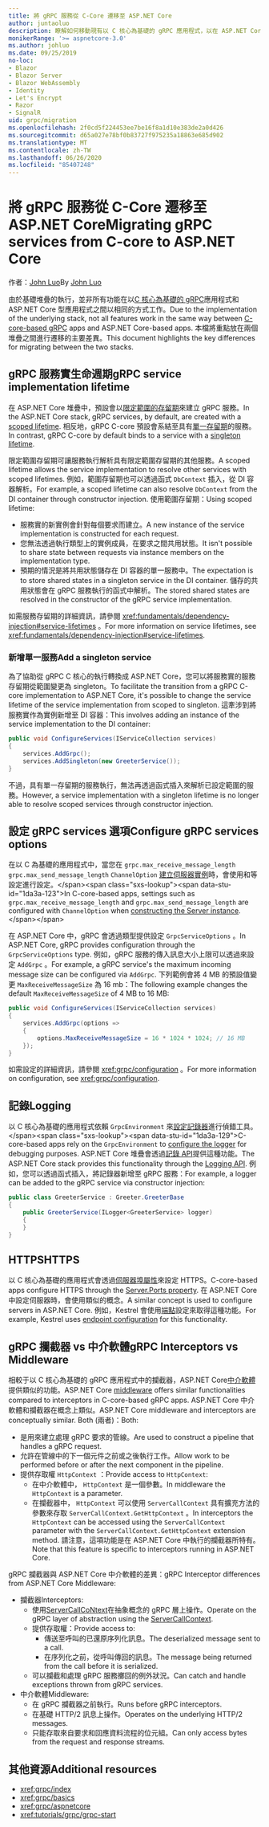 ```yaml
---
title: 將 gRPC 服務從 C-Core 遷移至 ASP.NET Core
author: juntaoluo
description: 瞭解如何移動現有以 C 核心為基礎的 gRPC 應用程式，以在 ASP.NET Core 堆疊上執行。
monikerRange: '>= aspnetcore-3.0'
ms.author: johluo
ms.date: 09/25/2019
no-loc:
- Blazor
- Blazor Server
- Blazor WebAssembly
- Identity
- Let's Encrypt
- Razor
- SignalR
uid: grpc/migration
ms.openlocfilehash: 2f0cd5f224453ee7be16f8a1d10e383de2a0d426
ms.sourcegitcommit: d65a027e78bf0b83727f975235a18863e685d902
ms.translationtype: MT
ms.contentlocale: zh-TW
ms.lasthandoff: 06/26/2020
ms.locfileid: "85407248"
---
```

# <a name="migrating-grpc-services-from-c-core-to-aspnet-core"></a><span data-ttu-id="1da3a-103">將 gRPC 服務從 C-Core 遷移至 ASP.NET Core</span><span class="sxs-lookup"><span data-stu-id="1da3a-103">Migrating gRPC services from C-core to ASP.NET Core</span></span>

<span data-ttu-id="1da3a-104">作者：[John Luo](https://github.com/juntaoluo)</span><span class="sxs-lookup"><span data-stu-id="1da3a-104">By [John Luo](https://github.com/juntaoluo)</span></span>

<span data-ttu-id="1da3a-105">由於基礎堆疊的執行，並非所有功能在以[C 核心為基礎的 gRPC](https://grpc.io/blog/grpc-stacks)應用程式和 ASP.NET Core 型應用程式之間以相同的方式工作。</span><span class="sxs-lookup"><span data-stu-id="1da3a-105">Due to the implementation of the underlying stack, not all features work in the same way between [C-core-based gRPC](https://grpc.io/blog/grpc-stacks) apps and ASP.NET Core-based apps.</span></span> <span data-ttu-id="1da3a-106">本檔將重點放在兩個堆疊之間進行遷移的主要差異。</span><span class="sxs-lookup"><span data-stu-id="1da3a-106">This document highlights the key differences for migrating between the two stacks.</span></span>

## <a name="grpc-service-implementation-lifetime"></a><span data-ttu-id="1da3a-107">gRPC 服務實生命週期</span><span class="sxs-lookup"><span data-stu-id="1da3a-107">gRPC service implementation lifetime</span></span>

<span data-ttu-id="1da3a-108">在 ASP.NET Core 堆疊中，預設會以[限定範圍的存留期](xref:fundamentals/dependency-injection#service-lifetimes)來建立 gRPC 服務。</span><span class="sxs-lookup"><span data-stu-id="1da3a-108">In the ASP.NET Core stack, gRPC services, by default, are created with a [scoped lifetime](xref:fundamentals/dependency-injection#service-lifetimes).</span></span> <span data-ttu-id="1da3a-109">相反地，gRPC C-core 預設會系結至具有[單一存留期](xref:fundamentals/dependency-injection#service-lifetimes)的服務。</span><span class="sxs-lookup"><span data-stu-id="1da3a-109">In contrast, gRPC C-core by default binds to a service with a [singleton lifetime](xref:fundamentals/dependency-injection#service-lifetimes).</span></span>

<span data-ttu-id="1da3a-110">限定範圍存留期可讓服務執行解析具有限定範圍存留期的其他服務。</span><span class="sxs-lookup"><span data-stu-id="1da3a-110">A scoped lifetime allows the service implementation to resolve other services with scoped lifetimes.</span></span> <span data-ttu-id="1da3a-111">例如，範圍存留期也可以透過函式 `DbContext` 插入，從 DI 容器解析。</span><span class="sxs-lookup"><span data-stu-id="1da3a-111">For example, a scoped lifetime can also resolve `DbContext` from the DI container through constructor injection.</span></span> <span data-ttu-id="1da3a-112">使用範圍存留期：</span><span class="sxs-lookup"><span data-stu-id="1da3a-112">Using scoped lifetime:</span></span>

* <span data-ttu-id="1da3a-113">服務實的新實例會針對每個要求而建立。</span><span class="sxs-lookup"><span data-stu-id="1da3a-113">A new instance of the service implementation is constructed for each request.</span></span>
* <span data-ttu-id="1da3a-114">您無法透過執行類型上的實例成員，在要求之間共用狀態。</span><span class="sxs-lookup"><span data-stu-id="1da3a-114">It isn't possible to share state between requests via instance members on the implementation type.</span></span>
* <span data-ttu-id="1da3a-115">預期的情況是將共用狀態儲存在 DI 容器的單一服務中。</span><span class="sxs-lookup"><span data-stu-id="1da3a-115">The expectation is to store shared states in a singleton service in the DI container.</span></span> <span data-ttu-id="1da3a-116">儲存的共用狀態會在 gRPC 服務執行的函式中解析。</span><span class="sxs-lookup"><span data-stu-id="1da3a-116">The stored shared states are resolved in the constructor of the gRPC service implementation.</span></span>

<span data-ttu-id="1da3a-117">如需服務存留期的詳細資訊，請參閱 <xref:fundamentals/dependency-injection#service-lifetimes> 。</span><span class="sxs-lookup"><span data-stu-id="1da3a-117">For more information on service lifetimes, see <xref:fundamentals/dependency-injection#service-lifetimes>.</span></span>

### <a name="add-a-singleton-service"></a><span data-ttu-id="1da3a-118">新增單一服務</span><span class="sxs-lookup"><span data-stu-id="1da3a-118">Add a singleton service</span></span>

<span data-ttu-id="1da3a-119">為了協助從 gRPC C 核心的執行轉換成 ASP.NET Core，您可以將服務實的服務存留期從範圍變更為 singleton。</span><span class="sxs-lookup"><span data-stu-id="1da3a-119">To facilitate the transition from a gRPC C-core implementation to ASP.NET Core, it's possible to change the service lifetime of the service implementation from scoped to singleton.</span></span> <span data-ttu-id="1da3a-120">這牽涉到將服務實作為實例新增至 DI 容器：</span><span class="sxs-lookup"><span data-stu-id="1da3a-120">This involves adding an instance of the service implementation to the DI container:</span></span>

```csharp
public void ConfigureServices(IServiceCollection services)
{
    services.AddGrpc();
    services.AddSingleton(new GreeterService());
}
```

<span data-ttu-id="1da3a-121">不過，具有單一存留期的服務執行，無法再透過函式插入來解析已設定範圍的服務。</span><span class="sxs-lookup"><span data-stu-id="1da3a-121">However, a service implementation with a singleton lifetime is no longer able to resolve scoped services through constructor injection.</span></span>

## <a name="configure-grpc-services-options"></a><span data-ttu-id="1da3a-122">設定 gRPC services 選項</span><span class="sxs-lookup"><span data-stu-id="1da3a-122">Configure gRPC services options</span></span>

<span data-ttu-id="1da3a-123">在以 C 為基礎的應用程式中，當您在 `grpc.max_receive_message_length` `grpc.max_send_message_length` `ChannelOption` [建立伺服器實例](https://grpc.io/grpc/csharp/api/Grpc.Core.Server.html#Grpc_Core_Server__ctor_System_Collections_Generic_IEnumerable_Grpc_Core_ChannelOption__)時，會使用和等設定進行設定。</span><span class="sxs-lookup"><span data-stu-id="1da3a-123">In C-core-based apps, settings such as `grpc.max_receive_message_length` and `grpc.max_send_message_length` are configured with `ChannelOption` when [constructing the Server instance](https://grpc.io/grpc/csharp/api/Grpc.Core.Server.html#Grpc_Core_Server__ctor_System_Collections_Generic_IEnumerable_Grpc_Core_ChannelOption__).</span></span>

<span data-ttu-id="1da3a-124">在 ASP.NET Core 中，gRPC 會透過類型提供設定 `GrpcServiceOptions` 。</span><span class="sxs-lookup"><span data-stu-id="1da3a-124">In ASP.NET Core, gRPC provides configuration through the `GrpcServiceOptions` type.</span></span> <span data-ttu-id="1da3a-125">例如，gRPC 服務的傳入訊息大小上限可以透過來設定 `AddGrpc` 。</span><span class="sxs-lookup"><span data-stu-id="1da3a-125">For example, a gRPC service's the maximum incoming message size can be configured via `AddGrpc`.</span></span> <span data-ttu-id="1da3a-126">下列範例會將 4 MB 的預設值變更 `MaxReceiveMessageSize` 為 16 mb：</span><span class="sxs-lookup"><span data-stu-id="1da3a-126">The following example changes the default `MaxReceiveMessageSize` of 4 MB to 16 MB:</span></span>

```csharp
public void ConfigureServices(IServiceCollection services)
{
    services.AddGrpc(options =>
    {
        options.MaxReceiveMessageSize = 16 * 1024 * 1024; // 16 MB
    });
}
```

<span data-ttu-id="1da3a-127">如需設定的詳細資訊，請參閱 <xref:grpc/configuration> 。</span><span class="sxs-lookup"><span data-stu-id="1da3a-127">For more information on configuration, see <xref:grpc/configuration>.</span></span>

## <a name="logging"></a><span data-ttu-id="1da3a-128">記錄</span><span class="sxs-lookup"><span data-stu-id="1da3a-128">Logging</span></span>

<span data-ttu-id="1da3a-129">以 C 核心為基礎的應用程式依賴 `GrpcEnvironment` 來[設定記錄器](https://grpc.io/grpc/csharp/api/Grpc.Core.GrpcEnvironment.html?q=size#Grpc_Core_GrpcEnvironment_SetLogger_Grpc_Core_Logging_ILogger_)進行偵錯工具。</span><span class="sxs-lookup"><span data-stu-id="1da3a-129">C-core-based apps rely on the `GrpcEnvironment` to [configure the logger](https://grpc.io/grpc/csharp/api/Grpc.Core.GrpcEnvironment.html?q=size#Grpc_Core_GrpcEnvironment_SetLogger_Grpc_Core_Logging_ILogger_) for debugging purposes.</span></span> <span data-ttu-id="1da3a-130">ASP.NET Core 堆疊會透過[記錄 API](xref:fundamentals/logging/index)提供這種功能。</span><span class="sxs-lookup"><span data-stu-id="1da3a-130">The ASP.NET Core stack provides this functionality through the [Logging API](xref:fundamentals/logging/index).</span></span> <span data-ttu-id="1da3a-131">例如，您可以透過函式插入，將記錄器新增至 gRPC 服務：</span><span class="sxs-lookup"><span data-stu-id="1da3a-131">For example, a logger can be added to the gRPC service via constructor injection:</span></span>

```csharp
public class GreeterService : Greeter.GreeterBase
{
    public GreeterService(ILogger<GreeterService> logger)
    {
    }
}
```

## <a name="https"></a><span data-ttu-id="1da3a-132">HTTPS</span><span class="sxs-lookup"><span data-stu-id="1da3a-132">HTTPS</span></span>

<span data-ttu-id="1da3a-133">以 C 核心為基礎的應用程式會透過[伺服器埠屬性](https://grpc.io/grpc/csharp/api/Grpc.Core.Server.html#Grpc_Core_Server_Ports)來設定 HTTPS。</span><span class="sxs-lookup"><span data-stu-id="1da3a-133">C-core-based apps configure HTTPS through the [Server.Ports property](https://grpc.io/grpc/csharp/api/Grpc.Core.Server.html#Grpc_Core_Server_Ports).</span></span> <span data-ttu-id="1da3a-134">在 ASP.NET Core 中設定伺服器時，會使用類似的概念。</span><span class="sxs-lookup"><span data-stu-id="1da3a-134">A similar concept is used to configure servers in ASP.NET Core.</span></span> <span data-ttu-id="1da3a-135">例如，Kestrel 會使用[端點](xref:fundamentals/servers/kestrel#endpoint-configuration)設定來取得這種功能。</span><span class="sxs-lookup"><span data-stu-id="1da3a-135">For example, Kestrel uses [endpoint configuration](xref:fundamentals/servers/kestrel#endpoint-configuration) for this functionality.</span></span>

## <a name="grpc-interceptors-vs-middleware"></a><span data-ttu-id="1da3a-136">gRPC 攔截器 vs 中介軟體</span><span class="sxs-lookup"><span data-stu-id="1da3a-136">gRPC Interceptors vs Middleware</span></span>

<span data-ttu-id="1da3a-137">相較于以 C 核心為基礎的 gRPC 應用程式中的攔截器，ASP.NET Core[中介軟體](xref:fundamentals/middleware/index)提供類似的功能。</span><span class="sxs-lookup"><span data-stu-id="1da3a-137">ASP.NET Core [middleware](xref:fundamentals/middleware/index) offers similar functionalities compared to interceptors in C-core-based gRPC apps.</span></span> <span data-ttu-id="1da3a-138">ASP.NET Core 中介軟體和攔截器在概念上類似。</span><span class="sxs-lookup"><span data-stu-id="1da3a-138">ASP.NET Core middleware and interceptors are conceptually similar.</span></span> <span data-ttu-id="1da3a-139">Both (兩者)：</span><span class="sxs-lookup"><span data-stu-id="1da3a-139">Both:</span></span>

* <span data-ttu-id="1da3a-140">是用來建立處理 gRPC 要求的管線。</span><span class="sxs-lookup"><span data-stu-id="1da3a-140">Are used to construct a pipeline that handles a gRPC request.</span></span>
* <span data-ttu-id="1da3a-141">允許在管線中的下一個元件之前或之後執行工作。</span><span class="sxs-lookup"><span data-stu-id="1da3a-141">Allow work to be performed before or after the next component in the pipeline.</span></span>
* <span data-ttu-id="1da3a-142">提供存取權 `HttpContext` ：</span><span class="sxs-lookup"><span data-stu-id="1da3a-142">Provide access to `HttpContext`:</span></span>
  * <span data-ttu-id="1da3a-143">在中介軟體中， `HttpContext` 是一個參數。</span><span class="sxs-lookup"><span data-stu-id="1da3a-143">In middleware the `HttpContext` is a parameter.</span></span>
  * <span data-ttu-id="1da3a-144">在攔截器中， `HttpContext` 可以使用 `ServerCallContext` 具有擴充方法的參數來存取 `ServerCallContext.GetHttpContext` 。</span><span class="sxs-lookup"><span data-stu-id="1da3a-144">In interceptors the `HttpContext` can be accessed using the `ServerCallContext` parameter with the `ServerCallContext.GetHttpContext` extension method.</span></span> <span data-ttu-id="1da3a-145">請注意，這項功能是在 ASP.NET Core 中執行的攔截器所特有。</span><span class="sxs-lookup"><span data-stu-id="1da3a-145">Note that this feature is specific to interceptors running in ASP.NET Core.</span></span>

<span data-ttu-id="1da3a-146">gRPC 攔截器與 ASP.NET Core 中介軟體的差異：</span><span class="sxs-lookup"><span data-stu-id="1da3a-146">gRPC Interceptor differences from ASP.NET Core Middleware:</span></span>

* <span data-ttu-id="1da3a-147">攔截器</span><span class="sxs-lookup"><span data-stu-id="1da3a-147">Interceptors:</span></span>
  * <span data-ttu-id="1da3a-148">使用[ServerCallCoNtext](https://grpc.io/grpc/csharp/api/Grpc.Core.ServerCallContext.html)在抽象概念的 gRPC 層上操作。</span><span class="sxs-lookup"><span data-stu-id="1da3a-148">Operate on the gRPC layer of abstraction using the [ServerCallContext](https://grpc.io/grpc/csharp/api/Grpc.Core.ServerCallContext.html).</span></span>
  * <span data-ttu-id="1da3a-149">提供存取權：</span><span class="sxs-lookup"><span data-stu-id="1da3a-149">Provide access to:</span></span>
    * <span data-ttu-id="1da3a-150">傳送至呼叫的已還原序列化訊息。</span><span class="sxs-lookup"><span data-stu-id="1da3a-150">The deserialized message sent to a call.</span></span>
    * <span data-ttu-id="1da3a-151">在序列化之前，從呼叫傳回的訊息。</span><span class="sxs-lookup"><span data-stu-id="1da3a-151">The message being returned from the call before it is serialized.</span></span>
  * <span data-ttu-id="1da3a-152">可以攔截和處理 gRPC 服務擲回的例外狀況。</span><span class="sxs-lookup"><span data-stu-id="1da3a-152">Can catch and handle exceptions thrown from gRPC services.</span></span>
* <span data-ttu-id="1da3a-153">中介軟體</span><span class="sxs-lookup"><span data-stu-id="1da3a-153">Middleware:</span></span>
  * <span data-ttu-id="1da3a-154">在 gRPC 攔截器之前執行。</span><span class="sxs-lookup"><span data-stu-id="1da3a-154">Runs before gRPC interceptors.</span></span>
  * <span data-ttu-id="1da3a-155">在基礎 HTTP/2 訊息上操作。</span><span class="sxs-lookup"><span data-stu-id="1da3a-155">Operates on the underlying HTTP/2 messages.</span></span>
  * <span data-ttu-id="1da3a-156">只能存取來自要求和回應資料流程的位元組。</span><span class="sxs-lookup"><span data-stu-id="1da3a-156">Can only access bytes from the request and response streams.</span></span>

## <a name="additional-resources"></a><span data-ttu-id="1da3a-157">其他資源</span><span class="sxs-lookup"><span data-stu-id="1da3a-157">Additional resources</span></span>

* <xref:grpc/index>
* <xref:grpc/basics>
* <xref:grpc/aspnetcore>
* <xref:tutorials/grpc/grpc-start>
